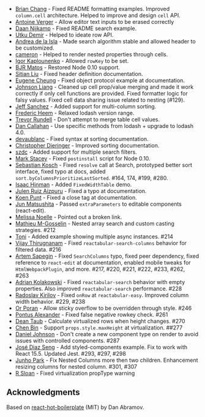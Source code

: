 * [Brian Chang](https://github.com/eviltoylet) - Fixed README formatting examples. Improved `column.cell` architecture. Helped to improve and design `cell` API.
* [Antoine Verger](https://github.com/antoineverger) - Allow editor text inputs to be erased correctly
* [Daan Nijkamp](https://github.com/daannijkamp) - Fixed README search example.
* [Utku Demir](https://github.com/utdemir) - Helped to ideate row API.
* [Andrea de la Isla](https://github.com/nuragic) - Made search algorithm stable and allowed header to be customized.
* [cameron](https://github.com/cameront) - Helped to render nested properties through cells.
* [Igor Kaplounenko](https://github.com/megawidget) - Allowed `rowKey` to be set.
* [BJR Matos](https://github.com/bjrmatos) - Restored Node 0.10 support.
* [Sitian Liu](https://github.com/goldensunliu) - Fixed header definition documentation.
* [Eugene Cheung](https://github.com/arkon) - Fixed object protocol example at documentation.
* [Johnson Liang](https://github.com/MrOrz) - Cleaned up cell prop/value merging and made it work correctly if only cell functions are provided. Fixed formatter logic for falsy values. Fixed cell data sharing issue related to nesting (#129).
* [Jeff Sanchez](https://github.com/JeffSanchez) - Added support for multi-column sorting.
* [Frederic Heem](https://github.com/FredericHeem) - Relaxed lodash version range.
* [Trevor Rundell](https://github.com/trun) - Don't attempt to merge table cell values.
* [Dan Callahan](https://github.com/callahad) - Use specific methods from lodash + upgrade to lodash 4.0.
* [devaublanc](https://github.com/devaublanc) - Fixed syntax at sorting documentation.
* [Christopher Dieringer](https://github.com/cdaringe) - Improved sorting documentation.
* [szdc](https://github.com/szdc) - Added support for multiple search filters.
* [Mark Stacey](https://github.com/Gudahtt) - Fixed `postinstall` script for Node 0.10.
* [Sebastian Kosch](https://github.com/skosch) - Fixed `resolve` call at Search, prototyped better sort interface, fixed typo at docs, added `sort.byColumnsPrioritizeLastSorted`. #164, 174, #199, #280.
* [Isaac Hinman](https://github.com/isaachinman) - Added `FixedWidthTable` demo.
* [Julen Ruiz Aizpuru](https://github.com/julen) - Fixed a typo at documentation.
* [Koen Punt](https://github.com/koenpunt) - Fixed a close tag at documentation.
* [Jun Matsushita](https://github.com/jmatsushita) - Passed `extraParameters` to editable components (react-edit).
* [Melissa Noelle](https://github.com/melissanoelle) - Pointed out a broken link.
* [Mathieu M-Gosselin](https://github.com/mathieumg) - Nested array search and custom casting strategies. #212
* [Toni](https://github.com/git-toni) - Added example showing multiple async instances. #214
* [Vijay Thirugnanam](https://github.com/vijayst) - Fixed `reactabular-search-columns` behavior for filtered data. #216
* [Artem Sapegin](https://github.com/sapegin) - Fixed `SearchColumns` typo, fixed peer dependency, fixed reference to `react-edit` at documentation, enabled mobile tweaks for `HtmlWebpackPlugin`, and more. #217, #220, #221, #222, #233, #262, #263
* [Adrian Kolakowski](https://github.com/chiss2906) - Fixed `reactabular-search` behavior with empty properties. Also improved `reactabular-search` performance. #228
* [Radoslav Kirilov](https://github.com/smoke) - Fixed `onRow` at `reactabular-easy`. Improved column width behavior. #229, #238
* [Or Poran](https://github.com/orporan) - Allow sticky overflow to be overridden through style. #246
* [Pontus Alexander](https://github.com/pomle) - Fixed false negative rowkey check. #261
* [Dean Taub](https://github.com/dtaub) - Calculate virtualized rows when height changes. #270
* [Chen Bin](https://github.com/redguardtoo) - Support `props.style.maxHeight` at virtualization. ##277
* [Daniel Johnson](https://github.com/danielj41) - Don't create a new component type on render to avoid issues with controlled components. #287
* [José Diaz Seng](https://github.com/joseds) - Add styled-components example. Fix to work with React 15.5. Updated Jest. #293, #297, #298
* [Junho Park](https://github.com/cnaa97) - Fix Nested Columns more then two children. Enhancement resizing columns for nested column. #301, #307
* [R Sloan](https://github.com/rnsloan) - Fixed virtualization propType warning

## Acknowledgments

Based on [react-hot-boilerplate](https://github.com/gaearon/react-hot-boilerplate) (MIT) by Dan Abramov.
